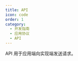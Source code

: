 ```yaml
---
title: API
icon: code
order: 1
category:
  - 开发指南
  - 应用协议
  - API
---
```


API 用于应用端向实现端发送请求。

<Catalog />
